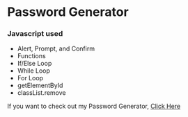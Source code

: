 # Password Generator

### Javascript used
* Alert, Prompt, and Confirm
* Functions
* If/Else Loop
* While Loop
* For Loop
* getElementById
* classList.remove


If you want to check out my Password Generator, [Click Here](https://alexcoulter.github.io/password-generator/)
